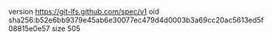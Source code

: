 version https://git-lfs.github.com/spec/v1
oid sha256:b52e6bb9379e45ab6e30077ec479d4d0003b3a69cc20ac5613ed5f08815e0e57
size 505
